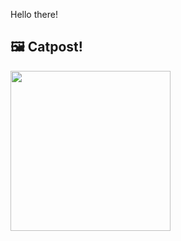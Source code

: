 Hello there!



## 🖼️ Catpost!

<sub>
    <img src="https://cdn2.thecatapi.com/images/1k6.jpg" height="256">
</sub>

